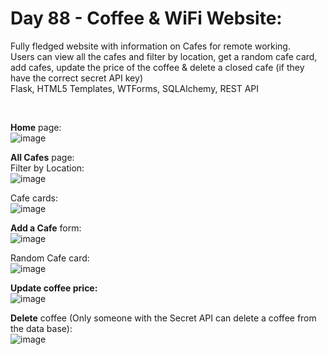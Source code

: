 <h1>Day 88 - Coffee & WiFi Website:</h1>

<p>Fully fledged website with information on Cafes for remote working.
  <br/> Users can view all the cafes and filter by location, get a random cafe card, add cafes, update the price of the coffee & 
  delete a closed cafe (if they have the correct secret API key)
  <br/> Flask, HTML5 Templates, WTForms, SQLAlchemy, REST API</p>

  <br/>

<b>Home</b> page:<br/>
![image](https://github.com/user-attachments/assets/c6094112-dfb2-409a-af40-9cf9bbeb48f7)

<b>All Cafes</b> page:<br/>
Filter by Location:<br/>
![image](https://github.com/user-attachments/assets/af149491-6923-49b6-94cb-4dc64530be6e)

Cafe cards:<br/>
![image](https://github.com/user-attachments/assets/efed2eae-8224-4ae9-998b-81588a660e94)

<b>Add a Cafe</b> form:<br/>
![image](https://github.com/user-attachments/assets/f80d48de-9eab-4fb6-865b-a4fc4f51f578)

Random Cafe card:<br/>
![image](https://github.com/user-attachments/assets/a92a0a70-f23b-4cec-b5a1-85f053e1a531)

<b>Update coffee price:</b><br/>
![image](https://github.com/user-attachments/assets/4ae4b50c-b165-4401-888a-497dd2ae4fa7)

<b>Delete</b> coffee (Only someone with the Secret API can delete a coffee from the data base):<br/>
![image](https://github.com/user-attachments/assets/8dbb49ca-0832-4a09-b912-815241729723)

